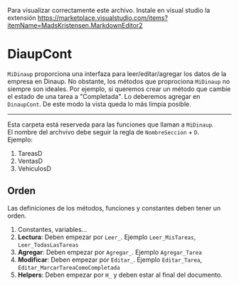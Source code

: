 ﻿



Para visualizar correctamente este archivo. 
Instale en visual studio la extensión https://marketplace.visualstudio.com/items?itemName=MadsKristensen.MarkdownEditor2



# DiaupCont 

`MiDinaup` proporciona una interfaza para leer/editar/agregar los datos de la empresa en Dinaup.
No obstante, los métodos que proprociona `MiDinaup` no siempre son ideales.
Por ejemplo, si queremos crear un método que cambie el estado de una tarea a "Completada".
Lo deberemos agregar  en `DinaupCont`.
De este modo la vista queda lo más limpia posible.

---

Esta carpeta está reserveda para las funciones que llaman a `MiDinaup`. \
El nombre del archvivo debe seguir la regla de  `NombreSeccion` + `D`. \
Ejemplo:
1. TareasD
1. VentasD
1. VehiculosD




## Orden
Las definiciones de los métodos, funciones y constantes deben tener un orden.
1. Constantes, variables...
1. **Lectura**: Deben empezar por `Leer_`. Ejemplo `Leer_MisTareas`, `Leer_TodasLasTareas`
1. **Agregar**: Deben empezar por `Agregar_`. Ejemplo `Agregar_Tarea`
1. **Modificar**:  Deben empezar por `Editar_`. Ejemplo `Editar_Tarea`,  `Editar_MarcarTareaComoCompletada`
1. **Helpers**: Deben empezar por `H_` y deben estar al final del documento.
